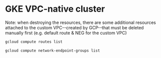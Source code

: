 # GKE VPC-native cluster

Note: when destroying the resources, there are some additional resources attached to the custom VPC--created by GCP--that must be deleted manually first (e.g. default route & NEG for the custom VPC)

```bash
gcloud compute routes list

gcloud compute network-endpoint-groups list
```